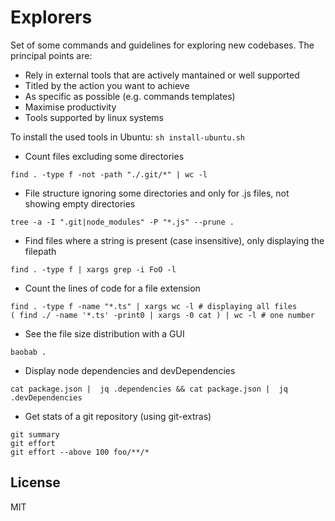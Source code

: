 # Explorers

Set of some commands and guidelines for exploring new codebases. The principal points are:

- Rely in external tools that are actively mantained or well supported
- Titled by the action you want to achieve
- As specific as possible (e.g. commands templates)
- Maximise productivity
- Tools supported by linux systems

To install the used tools in Ubuntu: `sh install-ubuntu.sh`

- Count files excluding some directories
```shell
find . -type f -not -path "./.git/*" | wc -l
```

- File structure ignoring some directories and only for .js files, not showing empty directories
```shell
tree -a -I ".git|node_modules" -P "*.js" --prune .
```

- Find files where a string is present (case insensitive), only displaying the filepath
```shell
find . -type f | xargs grep -i FoO -l
```

- Count the lines of code for a file extension
```shell
find . -type f -name "*.ts" | xargs wc -l # displaying all files
( find ./ -name '*.ts' -print0 | xargs -0 cat ) | wc -l # one number
```

- See the file size distribution with a GUI
```shell
baobab .
```

- Display node dependencies and devDependencies
```shell
cat package.json |  jq .dependencies && cat package.json |  jq .devDependencies
```

- Get stats of a git repository (using git-extras)
```shell
git summary
git effort
git effort --above 100 foo/**/*
```

## License
MIT